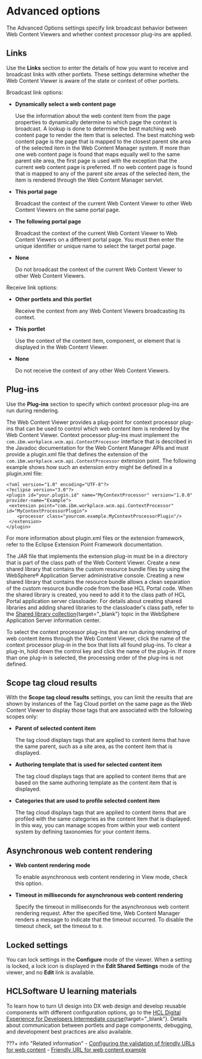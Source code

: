 # Advanced options

The Advanced Options settings specify link broadcast behavior between Web Content Viewers and whether context processor plug-ins are applied.

## Links

Use the **Links** section to enter the details of how you want to receive and broadcast links with other portlets. These settings determine whether the Web Content Viewer is aware of the state or context of other portlets.

Broadcast link options:

-   **Dynamically select a web content page**

    Use the information about the web content item from the page properties to dynamically determine to which page the context is broadcast. A lookup is done to determine the best matching web content page to render the item that is selected. The best matching web content page is the page that is mapped to the closest parent site area of the selected item in the Web Content Manager system. If more than one web content page is found that maps equally well to the same parent site area, the first page is used with the exception that the current web content page is preferred. If no web content page is found that is mapped to any of the parent site areas of the selected item, the item is rendered through the Web Content Manager servlet.

-   **This portal page**

    Broadcast the context of the current Web Content Viewer to other Web Content Viewers on the same portal page.

-   **The following portal page**

    Broadcast the context of the current Web Content Viewer to Web Content Viewers on a different portal page. You must then enter the unique identifier or unique name to select the target portal page.

-   **None**

    Do not broadcast the context of the current Web Content Viewer to other Web Content Viewers.


Receive link options:

-   **Other portlets and this portlet**

    Receive the context from any Web Content Viewers broadcasting its context.

-   **This portlet**

    Use the context of the content item, component, or element that is displayed in the Web Content Viewer.

-   **None**

    Do not receive the context of any other Web Content Viewers.


## Plug-ins

Use the **Plug-ins** section to specify which context processor plug-ins are run during rendering.

The Web Content Viewer provides a plug-point for context processor plug-ins that can be used to control which web content item is rendered by the Web Content Viewer. Context processor plug-ins must implement the `com.ibm.workplace.wcm.api.ContextProcessor` interface that is described in the Javadoc documentation for the Web Content Manager APIs and must provide a plugin.xml file that defines the extension of the `com.ibm.workplace.wcm.api.ContextProcessor` extension point. The following example shows how such an extension entry might be defined in a plugin.xml file:

```
<?xml version="1.0" encoding="UTF-8"?>
<?eclipse version="3.0"?>
<plugin id="your.plugin.id" name="MyContextProcessor" version="1.0.0" provider-name="Example">
 <extension point="com.ibm.workplace.wcm.api.ContextProcessor" id="MyContextProcessorPlugin">
    <processor class="yourcom.example.MyContextProcessorPlugin"/>
 </extension>
</plugin>
```

For more information about plugin.xml files or the extension framework, refer to the Eclipse Extension Point Framework documentation.

The JAR file that implements the extension plug-in must be in a directory that is part of the class path of the Web Content Viewer. Create a new shared library that contains the custom resource bundle files by using the WebSphere® Application Server administrative console. Creating a new shared library that contains the resource bundle allows a clean separation of the custom resource bundle code from the base HCL Portal code. When the shared library is created, you need to add it to the class path of HCL Portal application server classloader. For details about creating shared libraries and adding shared libraries to the classloader's class path, refer to the [Shared library collection](https://www.ibm.com/docs/en/was/9.0.5?topic=libraries-shared-library-collection){target="_blank”} topic in the WebSphere Application Server information center.

To select the context processor plug-ins that are run during rendering of web content items through the Web Content Viewer, click the name of the context processor plug-in in the box that lists all found plug-ins. To clear a plug-in, hold down the control key and click the name of the plug-in. If more than one plug-in is selected, the processing order of the plug-ins is not defined.

## Scope tag cloud results

With the **Scope tag cloud results** settings, you can limit the results that are shown by instances of the Tag Cloud portlet on the same page as the Web Content Viewer to display those tags that are associated with the following scopes only:

-   **Parent of selected content item**

    The tag cloud displays tags that are applied to content items that have the same parent, such as a site area, as the content item that is displayed.

-   **Authoring template that is used for selected content item**

    The tag cloud displays tags that are applied to content items that are based on the same authoring template as the content item that is displayed.

-   **Categories that are used to profile selected content item**

    The tag cloud displays tags that are applied to content items that are profiled with the same categories as the content item that is displayed. In this way, you can manage scopes from within your web content system by defining taxonomies for your content items.


## Asynchronous web content rendering

-   **Web content rendering mode**

    To enable asynchronous web content rendering in View mode, check this option.

-   **Timeout in milliseconds for asynchronous web content rendering**

    Specify the timeout in milliseconds for the asynchronous web content rendering request. After the specified time, Web Content Manager renders a message to indicate that the timeout occurred. To disable the timeout check, set the timeout to `0`.

## Locked settings

You can lock settings in the **Configure** mode of the viewer. When a setting is locked, a lock icon is displayed in the **Edit Shared Settings** mode of the viewer, and no **Edit** link is available.

## HCLSoftware U learning materials

To learn how to turn UI design into DX web design and develop reusable components with different configuration options, go to the [HCL Digital Experience for Developers Intermediate course](https://hclsoftwareu.hcltechsw.com/component/axs/?view=sso_config&id=3&forward=https%3A%2F%2Fhclsoftwareu.hcltechsw.com%2Fcourses%2Flesson%2F%3Fid%3D3461){target="_blank”}. Details about communication between portlets and page components, debugging, and development best practices are also available.

???+ info "Related information"
    - [Configuring the validation of friendly URLs for web content](../../deliver_webcontent_on_dx/customizing_content/friendlyurl_wcmviewer/validate_friendlyurl/configure_validate_friendly_urls.md)
    - [Friendly URL for web content example](../../deliver_webcontent_on_dx/customizing_content/friendlyurl_wcmviewer/wcm_config_wcmviewer_friendlyexample.md)
